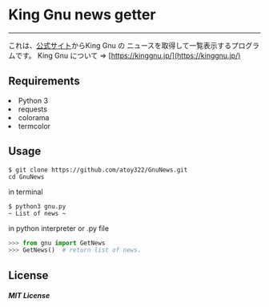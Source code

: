 # King Gnu news getter
---

これは、[公式サイト](https://kinggnu.jp/news)からKing Gnu の ニュースを取得して一覧表示するプログラムです。
King Gnu について ⇒ [https://kinggnu.jp/](https://kinggnu.jp/)

## Requirements
<li>Python 3</li>
<li>requests</li>
<li>colorama</li>
<li>termcolor</li>

## Usage

```shell
$ git clone https://github.com/atoy322/GnuNews.git
cd GnuNews
```

in terminal
```shell
$ python3 gnu.py
~ List of news ~
```

in python interpreter or .py file
```python
>>> from gnu import GetNews
>>> GetNews()  # return list of news.
```

## License
##### MIT License